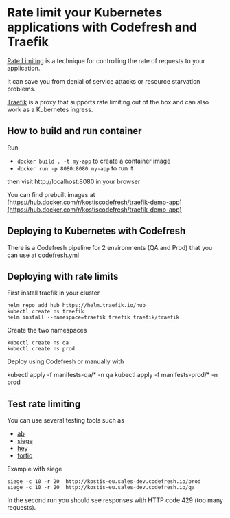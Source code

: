 # Rate limit your Kubernetes applications with Codefresh and Traefik

[Rate Limiting](https://en.wikipedia.org/wiki/Rate_limiting) is a technique for controlling the rate of requests to your application.

It can save you from denial of service attacks or resource starvation problems.

[Traefik](https://traefik.io/) is a proxy that supports rate limiting out of the box
and can also work as a Kubernetes ingress.

## How to build and run container

Run

 *  `docker build . -t my-app` to create a container image 
 *  `docker run -p 8080:8080 my-app` to run it

 then visit http://localhost:8080 in your browser

You can find prebuilt images at [https://hub.docker.com/r/kostiscodefresh/traefik-demo-app](https://hub.docker.com/r/kostiscodefresh/traefik-demo-app)

## Deploying to Kubernetes with Codefresh

There is a Codefresh pipeline for 2 environments (QA and Prod)
that you can use at [codefresh.yml](codefresh.yml)

## Deploying with rate limits

First install traefik in your cluster

```
helm repo add hub https://helm.traefik.io/hub
kubectl create ns traefik
helm install --namespace=traefik traefik traefik/traefik
```

Create the two namespaces

```
kubectl create ns qa
kubectl create ns prod
```

Deploy using Codefresh or manually with

kubectl apply -f manifests-qa/* -n qa
kubectl apply -f manifests-prod/* -n prod

## Test rate limiting

You can use several testing tools such as

* [ab](https://httpd.apache.org/docs/current/programs/ab.html)
* [siege](https://github.com/JoeDog/siege)
* [hey](https://github.com/rakyll/hey)
* [fortio](https://github.com/fortio/fortio) 

Example with siege

```
siege -c 10 -r 20  http://kostis-eu.sales-dev.codefresh.io/prod
siege -c 10 -r 20  http://kostis-eu.sales-dev.codefresh.io/qa
```

In the second run you should see responses with HTTP code 429 (too many requests).
